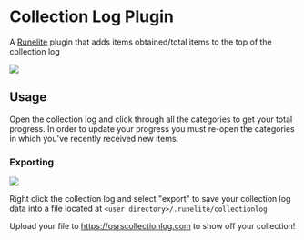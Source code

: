 # Collection Log Plugin
A [Runelite](https://github.com/runelite/runelite) plugin that adds items obtained/total items to the top of the collection log

![](https://i.imgur.com/7Zhyy9x.png)

## Usage
Open the collection log and click through all the categories to get your total progress. In order to update your progress you must re-open the categories in which you've recently received new items.

### Exporting

![](https://i.imgur.com/zz90og4.png)

Right click the collection log and select "export" to save your collection log data into a file located at `<user directory>/.runelite/collectionlog`

Upload your file to https://osrscollectionlog.com to show off your collection!
